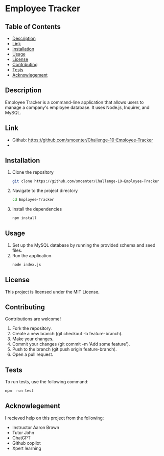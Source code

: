 # Employee Tracker

## Table of Contents
- [Description](#description)
- [Link](#link)
- [Installation](#installation)
- [Usage](#usage)
- [License](#license)
- [Contributing](#contributing)
- [Tests](#tests)
- [Acknowlegement](#acknowledgement)

## Description
Employee Tracker is a command-line application that allows users to manage a company's employee database. It uses Node.js, Inquirer, and MySQL.

## Link
- Github: https://github.com/smoenter/Challenge-10-Employee-Tracker
- 

## Installation
1. Clone the repository
    ```bash
    git clone https://github.com/smoenter/Challenge-10-Employee-Tracker
    ```
2. Navigate to the project directory
    ```bash
    cd Employee-Tracker
    ```
3. Install the dependencies
    ```bash
    npm install
    ```

## Usage
1. Set up the MySQL database by running the provided schema and seed files.
2. Run the application
    ```bash
    node index.js
    ```

## License
This project is licensed under the MIT License.

## Contributing
Contributions are welcome! 
1. Fork the repository.
2. Create a new branch (git checkout -b feature-branch).
3. Make your changes.
4. Commit your changes (git commit -m 'Add some feature').
5. Push to the branch (git push origin feature-branch).
6. Open a pull request.

## Tests
To run tests, use the following command:
```bash
npm  run test
```

## Acknowlegement 
I recieved help on this project from the following:
- Instructor Aaron Brown
- Tutor John
- ChatGPT
- Github copilot 
- Xpert learning 